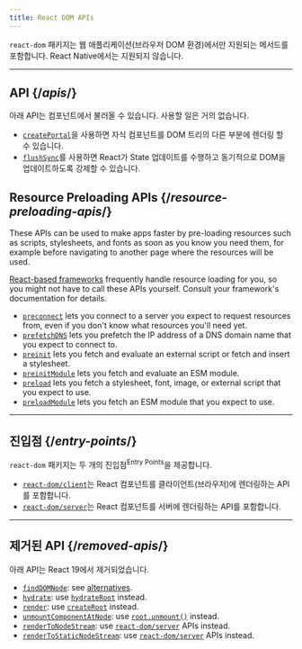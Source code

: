 ```yaml
---
title: React DOM APIs
---
```


<Intro>

`react-dom` 패키지는 웹 애플리케이션(브라우저 DOM 환경)에서만 지원되는 메서드를 포함합니다. React Native에서는 지원되지 않습니다.

</Intro>

---

## API {/*apis*/}

아래 API는 컴포넌트에서 불러올 수 있습니다. 사용할 일은 거의 없습니다.

* [`createPortal`](/reference/react-dom/createPortal)을 사용하면 자식 컴포넌트를 DOM 트리의 다른 부분에 렌더링 할 수 있습니다.
* [`flushSync`](/reference/react-dom/flushSync)를 사용하면 React가 State 업데이트를 수행하고 동기적으로 DOM을 업데이트하도록 강제할 수 있습니다.

## Resource Preloading APIs {/*resource-preloading-apis*/}

These APIs can be used to make apps faster by pre-loading resources such as scripts, stylesheets, and fonts as soon as you know you need them, for example before navigating to another page where the resources will be used.

[React-based frameworks](/learn/creating-a-react-app) frequently handle resource loading for you, so you might not have to call these APIs yourself. Consult your framework's documentation for details.

* [`preconnect`](/reference/react-dom/preconnect) lets you connect to a server you expect to request resources from, even if you don't know what resources you'll need yet.
* [`prefetchDNS`](/reference/react-dom/prefetchDNS) lets you prefetch the IP address of a DNS domain name that you expect to connect to.
* [`preinit`](/reference/react-dom/preinit) lets you fetch and evaluate an external script or fetch and insert a stylesheet.
* [`preinitModule`](/reference/react-dom/preinitModule) lets you fetch and evaluate an ESM module.
* [`preload`](/reference/react-dom/preload) lets you fetch a stylesheet, font, image, or external script that you expect to use.
* [`preloadModule`](/reference/react-dom/preloadModule) lets you fetch an ESM module that you expect to use.

---

## 진입점 {/*entry-points*/}

`react-dom` 패키지는 두 개의 진입점<sup>Entry Points</sup>을 제공합니다.

* [`react-dom/client`](/reference/react-dom/client)는 React 컴포넌트를 클라이언트(브라우저)에 렌더링하는 API를 포함합니다.
* [`react-dom/server`](/reference/react-dom/server)는 React 컴포넌트를 서버에 렌더링하는 API를 포함합니다.

---

## 제거된 API {/*removed-apis*/}

아래 API는 React 19에서 제거되었습니다.

* [`findDOMNode`](https://18.react.dev/reference/react-dom/findDOMNode): see [alternatives](https://18.react.dev/reference/react-dom/findDOMNode#alternatives).
* [`hydrate`](https://18.react.dev/reference/react-dom/hydrate): use [`hydrateRoot`](/reference/react-dom/client/hydrateRoot) instead.
* [`render`](https://18.react.dev/reference/react-dom/render): use [`createRoot`](/reference/react-dom/client/createRoot) instead.
* [`unmountComponentAtNode`](https://18.react.dev/reference/react-dom/unmountComponentAtNode): use [`root.unmount()`](/reference/react-dom/client/createRoot#root-unmount) instead.
* [`renderToNodeStream`](https://18.react.dev/reference/react-dom/server/renderToNodeStream): use [`react-dom/server`](/reference/react-dom/server) APIs instead.
* [`renderToStaticNodeStream`](https://18.react.dev/reference/react-dom/server/renderToStaticNodeStream): use [`react-dom/server`](/reference/react-dom/server) APIs instead.
